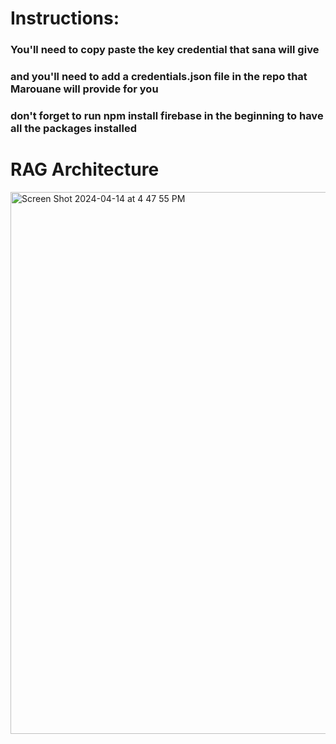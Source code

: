 # Instructions:
### You'll need to copy paste the key credential that sana will give
### and you'll need to add a credentials.json file in the repo that Marouane will provide for you 
### don't forget to run npm install firebase in the beginning to have all the packages installed


# RAG Architecture
<img width="867" alt="Screen Shot 2024-04-14 at 4 47 55 PM" src="https://github.com/marianareyesa/TourTech/assets/126504470/92773ecd-07af-4194-9bc2-7d088343d0de">

